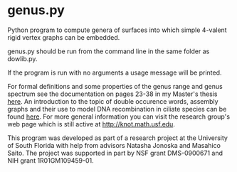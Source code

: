 # genus.py
Python program to compute genera of surfaces into which simple 4-valent rigid vertex graphs can be embedded.

genus.py should be run from the command line in the same folder as dowlib.py.

If the program is run with no arguments a usage message will be printed.

For formal definitions and some properties of the genus range and genus spectrum see the documentation on pages 23-38 in my Master's thesis [here](http://scholarcommons.usf.edu/etd/4979/). An introduction to the topic of double occurence words, assembly graphs and their use to model DNA recombination in ciliate species can be found [here](http://www.sciencedirect.com/science/article/pii/S0166218X09002534). For more general information you can visit the research group's web page which is still active at http://knot.math.usf.edu.

This program was developed as part of a research project at the University of South Florida with help from advisors Natasha Jonoska and Masahico Saito. The project was supported in part by NSF grant DMS-0900671 and NIH grant 1R01GM109459-01.

